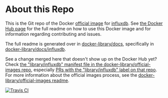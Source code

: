 # About this Repo

This is the Git repo of the Docker [official image](https://docs.docker.com/docker-hub/official_repos/) for [influxdb](https://registry.hub.docker.com/_/influxdb/). See [the Docker Hub page](https://registry.hub.docker.com/_/influxdb/) for the full readme on how to use this Docker image and for information regarding contributing and issues.

The full readme is generated over in [docker-library/docs](https://github.com/docker-library/docs), specifically in [docker-library/docs/influxdb](https://github.com/docker-library/docs/tree/master/influxdb).

See a change merged here that doesn't show up on the Docker Hub yet? Check [the "library/influxdb" manifest file in the docker-library/official-images repo](https://github.com/docker-library/official-images/blob/master/library/influxdb), especially [PRs with the "library/influxdb" label on that repo](https://github.com/docker-library/official-images/labels/library%2Finfluxdb). For more information about the official images process, see the [docker-library/official-images readme](https://github.com/docker-library/official-images/blob/master/README.md).

[![Travis CI](https://img.shields.io/travis/influxdata/influxdb-docker/master.svg)](https://travis-ci.org/influxdata/influxdb-docker/branches)

<!-- THIS FILE IS GENERATED BY https://github.com/docker-library/docs/blob/master/generate-repo-stub-readme.sh -->
